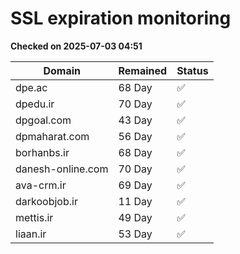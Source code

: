 # SSL expiration monitoring

**Checked on 2025-07-03 04:51**

| Domain | Remained | Status       |
|--------|----------|--------------|
| dpe.ac     | 68 Day   | ✅ |
| dpedu.ir     | 70 Day   | ✅ |
| dpgoal.com     | 43 Day   | ✅ |
| dpmaharat.com     | 56 Day   | ✅ |
| borhanbs.ir     | 68 Day   | ✅ |
| danesh-online.com     | 70 Day   | ✅ |
| ava-crm.ir     | 69 Day   | ✅ |
| darkoobjob.ir     | 11 Day   | ✅ |
| mettis.ir     | 49 Day   | ✅ |
| liaan.ir     | 53 Day   | ✅ |
